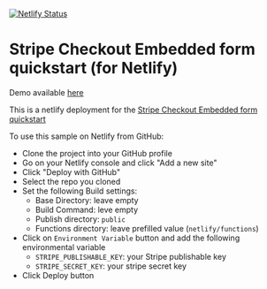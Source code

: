 [![Netlify Status](https://api.netlify.com/api/v1/badges/6bf46c6e-fe1f-4cd6-b8a3-5636768e0c26/deploy-status)](https://app.netlify.com/sites/stripe-checkout-embedded-quickstart/deploys)

# Stripe Checkout Embedded form quickstart (for Netlify)

Demo available [here](https://stripe-checkout-embedded-quickstart.netlify.app/checkout.html)

This is a netlify deployment for the [Stripe Checkout Embedded form quickstart](https://stripe.com/docs/checkout/embedded/quickstart)

To use this sample on Netlify from GitHub: 
* Clone the project into your GitHub profile
* Go on your Netlify console and click "Add a new site"
* Click "Deploy with GitHub"
* Select the repo you cloned
* Set the following Build settings:
  * Base Directory: leave empty
  * Build Command: leve empty
  * Publish directory: `public` 
  * Functions directory: leave prefilled value (`netlify/functions`)
* Click on `Environment Variable` button and add the following environmental variable
  * `STRIPE_PUBLISHABLE_KEY`: your Stripe publishable key
  * `STRIPE_SECRET_KEY`: your stripe secret key
* Click Deploy button



